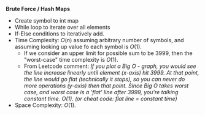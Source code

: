 **Brute Force / Hash Maps**
- Create symbol to int map
- While loop to iterate over all elements
- If-Else conditions to iteratively add. 
- Time Complexity: $O(n)$ assuming arbitrary number of symbols, and assuming looking up value fo each symbol is $O(1)$. 
    - If we consider an upper limit for possible sum to be 3999, then the "worst-case" time complexity is $O(1)$. 
    - From Leetcode comment: *If you plot a Big O - graph, you would see the line increase linearly until element (x-axis) hit 3999. At that point, the line would go flat (technically it stops), so you can never do more operations (y-axis) then that point. Since Big O takes worst case, and worst case is a 'flat' line after 3999, you're talking constant time. O(1). (or cheat code: flat line = constant time)*
- Space Complexity: $O(1)$. 